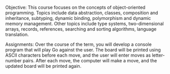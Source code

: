 Objective: This course focuses on the concepts of object-oriented programming. Topics include data abstraction, classes, composition and inheritance, subtyping, dynamic binding, polymorphism and dynamic memory management. Other topics include type systems, two-dimensional arrays, records, references, searching and sorting algorithms, language translation.

Assignments: Over the course of the term, you will develop a console program that will play Go against the user.  The board will be printed using ASCII characters before each move, and the user will enter moves as letter-number pairs.  After each move, the computer will make a move, and the updated board will be printed again.